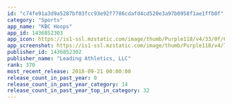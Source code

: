 ```yaml
---
id: "c74fe91a3d9a5287bf03fcc93e92f7786cdafd4cd520e3a97b0958f1ae1ffb0f"
category: "Sports"
app_name: "KBC Hoops"
app_id: 1436852303
app_icon: https://is1-ssl.mzstatic.com/image/thumb/Purple118/v4/33/0f/62/330f625d-fff3-a053-dcce-3b95df225c44/AppIcon-1x_U007emarketing-0-85-220-6.png/1024x1024bb.png
app_screenshot: https://is1-ssl.mzstatic.com/image/thumb/Purple118/v4/7a/09/60/7a0960b7-ebb6-e536-8bad-3d31c7f41ca5/pr_source.png/1242x2208bb.png
publisher_id: 1436852302
publisher_name: "Leading Athletics, LLC"
rank: 370
most_recent_release: 2018-09-21 00:00:00
release_count_in_past_year: 0
release_count_in_past_year_category: 14
release_count_in_past_year_top_in_category: 32
---
```


